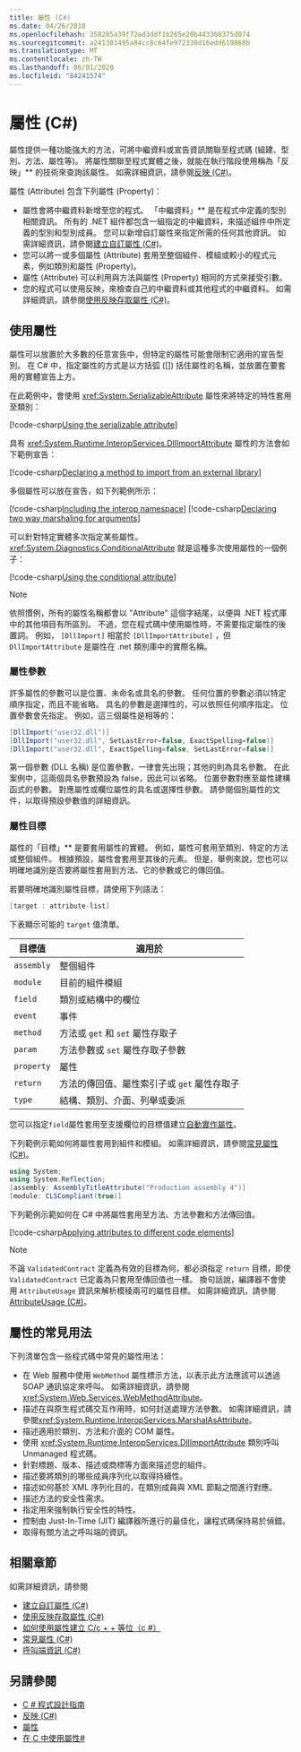 ```yaml
---
title: 屬性 (C#)
ms.date: 04/26/2018
ms.openlocfilehash: 358285a39f72ad3ddf1b265e20b443308375d074
ms.sourcegitcommit: a241301495a84cc8c64fe972330d16edd619868b
ms.translationtype: MT
ms.contentlocale: zh-TW
ms.lasthandoff: 06/01/2020
ms.locfileid: "84241574"
---
```

# <a name="attributes-c"></a>屬性 (C#)

屬性提供一種功能強大的方法，可將中繼資料或宣告資訊關聯至程式碼 (組建、型別、方法、屬性等)。 將屬性關聯至程式實體之後，就能在執行階段使用稱為「反映」** 的技術來查詢該屬性。 如需詳細資訊，請參閱[反映 (C#)](../reflection.md)。

屬性 (Attribute) 包含下列屬性 (Property)：

- 屬性會將中繼資料新增至您的程式。 「中繼資料」** 是在程式中定義的型別相關資訊。 所有的 .NET 組件都包含一組指定的中繼資料，來描述組件中所定義的型別和型別成員。 您可以新增自訂屬性來指定所需的任何其他資訊。 如需詳細資訊，請參閱[建立自訂屬性 (C#)](creating-custom-attributes.md)。
- 您可以將一或多個屬性 (Attribute) 套用至整個組件、模組或較小的程式元素，例如類別和屬性 (Property)。
- 屬性 (Attribute) 可以利用與方法與屬性 (Property) 相同的方式來接受引數。
- 您的程式可以使用反映，來檢查自己的中繼資料或其他程式的中繼資料。 如需詳細資訊，請參閱[使用反映存取屬性 (C#)](accessing-attributes-by-using-reflection.md)。

## <a name="using-attributes"></a>使用屬性

屬性可以放置於大多數的任意宣告中，但特定的屬性可能會限制它適用的宣告型別。 在 C# 中，指定屬性的方式是以方括弧 ([]) 括住屬性的名稱，並放置在要套用的實體宣告上方。

在此範例中，會使用 <xref:System.SerializableAttribute> 屬性來將特定的特性套用至類別：

[!code-csharp[Using the serializable attribute](~/samples/snippets/csharp/attributes/AttributesOverview.cs#1)]

具有 <xref:System.Runtime.InteropServices.DllImportAttribute> 屬性的方法會如下範例宣告：

[!code-csharp[Declaring a method to import from an external library](../../../../../samples/snippets/csharp/attributes/AttributesOverview.cs#2)]

多個屬性可以放在宣告，如下列範例所示：

[!code-csharp[Including the interop namespace](~/samples/snippets/csharp/attributes/AttributesOverview.cs#3)]
[!code-csharp[Declaring two way marshaling for arguments](~/samples/snippets/csharp/attributes/AttributesOverview.cs#4)]

可以針對特定實體多次指定某些屬性。 <xref:System.Diagnostics.ConditionalAttribute> 就是這種多次使用屬性的一個例子：

[!code-csharp[Using the conditional attribute](~/samples/snippets/csharp/attributes/AttributesOverview.cs#5)]

> [!NOTE]
> 依照慣例，所有的屬性名稱都會以 "Attribute" 這個字結尾，以便與 .NET 程式庫中的其他項目有所區別。 不過，您在程式碼中使用屬性時，不需要指定屬性的後置詞。 例如， `[DllImport]` 相當於 `[DllImportAttribute]` ，但 `DllImportAttribute` 是屬性在 .net 類別庫中的實際名稱。

### <a name="attribute-parameters"></a>屬性參數

許多屬性的參數可以是位置、未命名或具名的參數。 任何位置的參數必須以特定順序指定，而且不能省略。 具名的參數是選擇性的，可以依照任何順序指定。 位置參數會先指定。 例如，這三個屬性是相等的：

```csharp
[DllImport("user32.dll")]
[DllImport("user32.dll", SetLastError=false, ExactSpelling=false)]
[DllImport("user32.dll", ExactSpelling=false, SetLastError=false)]
```

第一個參數 (DLL 名稱) 是位置參數，一律會先出現；其他的則為具名參數。 在此案例中，這兩個具名參數預設為 false，因此可以省略。 位置參數對應至屬性建構函式的參數。 對應屬性或欄位屬性的具名或選擇性參數。 請參閱個別屬性的文件，以取得預設參數值的詳細資訊。

### <a name="attribute-targets"></a>屬性目標

屬性的「目標」** 是要套用屬性的實體。 例如，屬性可套用至類別、特定的方法或整個組件。 根據預設，屬性會套用至其後的元素。 但是，舉例來說，您也可以明確地識別是否要將屬性套用到方法、它的參數或它的傳回值。

若要明確地識別屬性目標，請使用下列語法：

```csharp
[target : attribute-list]
```

下表顯示可能的 `target` 值清單。

|目標值|適用於|
|------------------|----------------|
|`assembly`|整個組件|
|`module`|目前的組件模組|
|`field`|類別或結構中的欄位|
|`event`|事件|
|`method`|方法或 `get` 和 `set` 屬性存取子|
|`param`|方法參數或 `set` 屬性存取子參數|
|`property`|屬性|
|`return`|方法的傳回值、屬性索引子或 `get` 屬性存取子|
|`type`|結構、類別、介面、列舉或委派|

您可以指定`field`屬性套用至支援欄位的目標值建立[自動實作屬性](../../../properties.md)。

下列範例示範如何將屬性套用到組件和模組。 如需詳細資訊，請參閱[常見屬性 (C#)](../../../language-reference/attributes/global.md)。

```csharp
using System;
using System.Reflection;
[assembly: AssemblyTitleAttribute("Production assembly 4")]
[module: CLSCompliant(true)]
```

下列範例示範如何在 C# 中將屬性套用至方法、方法參數和方法傳回值。

[!code-csharp[Applying attributes to different code elements](../../../../../samples/snippets/csharp/attributes/AttributesOverview.cs#6)]

> [!NOTE]
> 不論 `ValidatedContract` 定義為有效的目標為何，都必須指定 `return` 目標，即使 `ValidatedContract` 已定義為只套用至傳回值也一樣。 換句話說，編譯器不會使用 `AttributeUsage` 資訊來解析模稜兩可的屬性目標。 如需詳細資訊，請參閱 [AttributeUsage (C#)](../../../language-reference/attributes/general.md)。

## <a name="common-uses-for-attributes"></a>屬性的常見用法

下列清單包含一些程式碼中常見的屬性用法：

- 在 Web 服務中使用 `WebMethod` 屬性標示方法，以表示此方法應該可以透過 SOAP 通訊協定來呼叫。 如需詳細資訊，請參閱<xref:System.Web.Services.WebMethodAttribute>。
- 描述在與原生程式碼交互作用時，如何封送處理方法參數。 如需詳細資訊，請參閱<xref:System.Runtime.InteropServices.MarshalAsAttribute>。
- 描述適用於類別、方法和介面的 COM 屬性。
- 使用 <xref:System.Runtime.InteropServices.DllImportAttribute> 類別呼叫 Unmanaged 程式碼。
- 針對標題、版本、描述或商標等方面來描述您的組件。
- 描述要將類別的哪些成員序列化以取得持續性。
- 描述如何基於 XML 序列化目的，在類別成員與 XML 節點之間進行對應。
- 描述方法的安全性需求。
- 指定用來強制執行安全性的特性。
- 控制由 Just-In-Time (JIT) 編譯器所進行的最佳化，讓程式碼保持易於偵錯。
- 取得有關方法之呼叫端的資訊。

## <a name="related-sections"></a>相關章節

如需詳細資訊，請參閱

- [建立自訂屬性 (C#)](creating-custom-attributes.md)  
- [使用反映存取屬性 (C#)](accessing-attributes-by-using-reflection.md)  
- [如何使用屬性建立 C/c + + 等位（c #）](how-to-create-a-c-cpp-union-by-using-attributes.md)  
- [常見屬性 (C#)](../../../language-reference/attributes/global.md)  
- [呼叫端資訊 (C#)](../../../language-reference/attributes/caller-information.md)  

## <a name="see-also"></a>另請參閱

- [C # 程式設計指南](../../index.md)
- [反映 (C#)](../reflection.md)
- [屬性](../../../../standard/attributes/index.md)
- [在 C 中使用屬性#](../../../tutorials/attributes.md)
